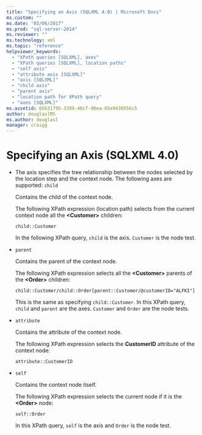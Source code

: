 ```yaml
---
title: "Specifying an Axis (SQLXML 4.0) | Microsoft Docs"
ms.custom: ""
ms.date: "03/06/2017"
ms.prod: "sql-server-2014"
ms.reviewer: ""
ms.technology: xml
ms.topic: "reference"
helpviewer_keywords: 
  - "XPath queries [SQLXML], axes"
  - "XPath queries [SQLXML], location paths"
  - "self axis"
  - "attribute axis [SQLXML]"
  - "axis [SQLXML]"
  - "child axis"
  - "parent axis"
  - "location path for XPath query"
  - "axes [SQLXML]"
ms.assetid: 65631795-3389-40cf-90ea-85e9438956c5
author: douglaslMS
ms.author: douglasl
manager: craigg
---
```

# Specifying an Axis (SQLXML 4.0)
    
-   The axis specifies the tree relationship between the nodes selected by the location step and the context node. The following axes are supported:  `child`  
  
     Contains the child of the context node.  
  
     The following XPath expression (location path) selects from the current context node all the **\<Customer>** children:  
  
    ```  
    child::Customer  
    ```  
  
     In the following XPath query, `child` is the axis. `Customer` is the node test.  
  
-   `parent`  
  
     Contains the parent of the context node.  
  
     The following XPath expression selects all the **\<Customer>** parents of the **\<Order>** children:  
  
    ```  
    child::Customer/child::Order[parent::Customer/@customerID="ALFKI"]  
    ```  
  
     This is the same as specifying `child::Customer`. In this XPath query, `child` and `parent` are the axes. `Customer` and `Order` are the node tests.  
  
-   `attribute`  
  
     Contains the attribute of the context node.  
  
     The following XPath expression selects the **CustomerID** attribute of the context node:  
  
    ```  
    attribute::CustomerID  
    ```  
  
-   `self`  
  
     Contains the context node itself.  
  
     The following XPath expression selects the current node if it is the **\<Order>** node:  
  
    ```  
    self::Order  
    ```  
  
     In this XPath query, `self` is the axis and `Order` is the node test.  
  
  
